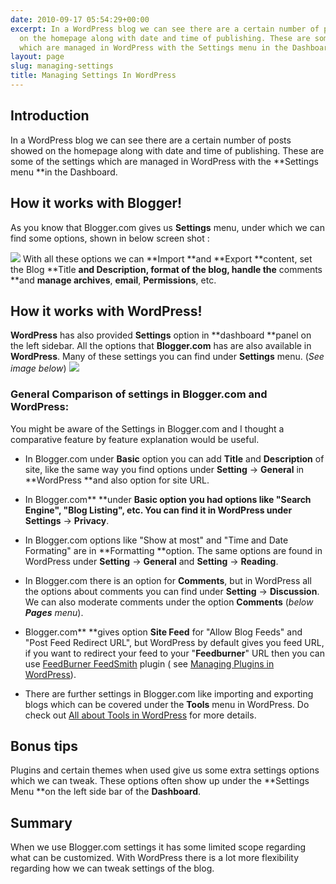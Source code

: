 ```yaml
---
date: 2010-09-17 05:54:29+00:00
excerpt: In a WordPress blog we can see there are a certain number of posts showed
  on the homepage along with date and time of publishing. These are some of the settings
  which are managed in WordPress with the Settings menu in the Dashboard
layout: page
slug: managing-settings
title: Managing Settings In WordPress
---
```


## Introduction




In a WordPress blog we can see there are a certain number of posts showed on the homepage along with date and time of publishing. These are some of the settings which are managed in WordPress with the **Settings menu **in the Dashboard.





## How it works with Blogger!


As you know that Blogger.com gives us **Settings** menu, under which we can find some options, shown in below screen shot :

[![](https://rtcamp.com/wp-content/uploads/2010/09/settingblogger-blogger-to-wordpress-600x77.png)](https://rtcamp.com/wp-content/uploads/2010/09/settingblogger-blogger-to-wordpress-600x77.png)
With all these options we can **Import **and **Export **content, set the Blog **Title **and **Description**, format of the blog, handle the** comments **and **manage archives**, **email**, **Permissions**, etc.


## How it works with WordPress!


**WordPress** has also provided **Settings** option in **dashboard **panel on the left sidebar. All the options that **Blogger.com** has are also available in **WordPress**. Many of these settings you can find under **Settings** menu. (_See image below_)
[![](https://rtcamp.com/wp-content/uploads/2010/09/setting-blogger-to-wordpress.png)](https://rtcamp.com/wp-content/uploads/2010/09/setting-blogger-to-wordpress.png)


### General Comparison of settings in Blogger.com and WordPress:


You might be aware of the Settings in Blogger.com and I thought a comparative feature by feature explanation would be useful.



	
  * In Blogger.com under **Basic** option you can add **Title** and **Description** of site, like the same way you find options under **Setting** -> **General** in **WordPress **and also option for site URL.

	
  * In Blogger.com** **under **Basic **option you had options like "**Search Engine**", "**Blog Listing**", etc. You can find it in WordPress under** Settings** -> **Privacy**.

	
  * In Blogger.com options like "Show at most" and "Time and Date Formating" are in **Formatting **option. The same options are found in WordPress under **Setting** -> **General** and **Setting** -> **Reading**.

	
  * In Blogger.com there is an option for **Comments**, but in WordPress all the options about comments you can find under **Setting** -> **Discussion**. We can also moderate comments under the option **Comments** (_below **Pages** menu_).

	
  * Blogger.com** **gives option **Site Feed** for "Allow Blog Feeds" and "Post Feed Redirect URL", but WordPress by default gives you feed URL, if you want to redirect your feed to your "**Feedburner**" URL then you can use [FeedBurner FeedSmith](http://wpgpl.com/wordpress-plugins/feedburner-feedsmith-wordpress-plugin/) plugin ( see [Managing Plugins in WordPress](http://bloggertowp.org/managing-plugins-in-wordpress)).

	
  * There are further settings in Blogger.com like importing and exporting blogs which can be covered under the **Tools** menu in WordPress. Do check out [All about Tools in WordPress](https://rtcamp.com/blogger-to-wordpress/tutorials/user-guide/) for more details.




## Bonus tips


Plugins and certain themes when used give us some extra settings options which we can tweak. These options often show up under the **Settings Menu **on the left side bar of the **Dashboard**.


## Summary


When we use Blogger.com settings it has some limited scope regarding what can be customized. With WordPress there is a lot more flexibility regarding how we can tweak settings of the blog.
